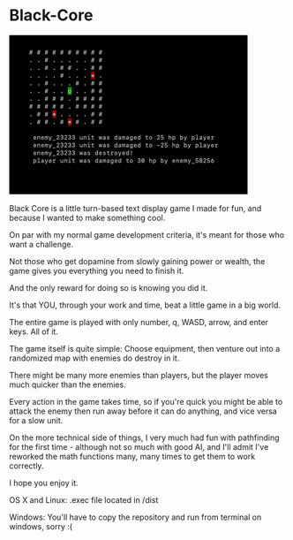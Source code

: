 # Black-Core
![alt text](https://github.com/FriedLongJohns/Black-COre/blob/main/prev.png?raw=true)

Black Core is a little turn-based text display game I made for fun, and because I wanted to make something cool.

On par with my normal game development criteria, it's meant for those who want a challenge.

Not those who get dopamine from slowly gaining power or wealth, the game gives you everything you need to finish it.

And the only reward for doing so is knowing you did it.

It's that YOU, through your work and time, beat a little game in a big world.

The entire game is played with only number, q, WASD, arrow, and enter keys. All of it.

The game itself is quite simple: Choose equipment, then venture out into a randomized map with enemies do destroy in it.

There might be many more enemies than players, but the player moves much quicker than the enemies.

Every action in the game takes time, so if you're quick you might be able to attack the enemy then run away before it can do anything, and vice versa for a slow unit.

On the more technical side of things, I very much had fun with pathfinding for the first time - although not so much with good AI, and I'll admit I've reworked the math functions many, many times to get them to work correctly.

I hope you enjoy it.

OS X and Linux: .exec file located in /dist

Windows: You'll have to copy the repository and run from terminal on windows, sorry :(
